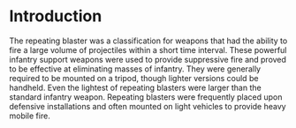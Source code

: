# Introduction

The repeating blaster was a classification for weapons that had the ability to fire a large volume of projectiles within a short time interval.
These powerful infantry support weapons were used to provide suppressive fire and proved to be effective at eliminating masses of infantry.
They were generally required to be mounted on a tripod, though lighter versions could be handheld.
Even the lightest of repeating blasters were larger than the standard infantry weapon.
Repeating blasters were frequently placed upon defensive installations and often mounted on light vehicles to provide heavy mobile fire.
